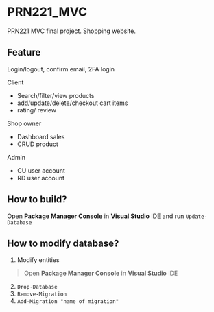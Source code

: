 # PRN221_MVC
PRN221 MVC final project. Shopping website.
## Feature
Login/logout, confirm email, 2FA login

Client
- Search/filter/view products
- add/update/delete/checkout cart items
- rating/ review

Shop owner
- Dashboard sales
- CRUD product

Admin
- CU user account
- RD user account

## How to build?
Open **Package Manager Console** in **Visual Studio** IDE and run `Update-Database`

## How to modify database?
1. Modify entities
> Open **Package Manager Console** in **Visual Studio** IDE
2. `Drop-Database`
3. `Remove-Migration`
4. `Add-Migration "name of migration"`
